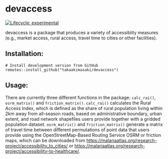 # devaccess

<!-- badges: start -->

[![Lifecycle:
experimental](https://img.shields.io/badge/lifecycle-experimental-orange.svg)](https://www.tidyverse.org/lifecycle/#experimental)
<!-- badges: end -->

devaccess is a package that produces a variety of accessiblity measures (e.g., market access, rural access, travel time to cities or other facilities).

## Installation:

    # Install development version from GitHub
    remotes::install_github("takaakimasaki/devaccess")

## Usage:
There are currently three different functions in the package: `calc_rai()`, `osrm_matrix()` and `friction_matrix()`. `calc_rai()` calculates the Rural Access Index, which is defined as the share of rural population living within 2km away from all-season roads, based on administrative boundary, urban extent, and road network shapefiles users provide together with a gridded population dataset. `osrm_matrix()` and `friction_matrix()` generate a matrix of travel time between different permutations of point data that users provide using the OpenStreetMap-Based Routing Service OSRM or friction maps, which can be downloaded from https://malariaatlas.org/research-project/accessibility_to_cities/ or https://malariaatlas.org/research-project/accessibility-to-healthcare/.
